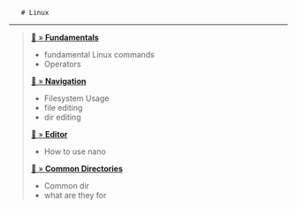        # Linux

---

>[📄 » **Fundamentals**](Linux_Fundamental_Commands.md)
>   - fundamental Linux commands
>   - Operators
>
> [📄 » **Navigation**](Linux_Filesystem_Navigation.md)
>   - Filesystem Usage
>   - file editing
>   - dir editing
>
> [📄 » **Editor**](Linux_Terminal_editor.md)
> - How to use nano
>
> [📄 » **Common Directories**](Linux_Common_Directories.md)
> - Common dir
> - what are they for
